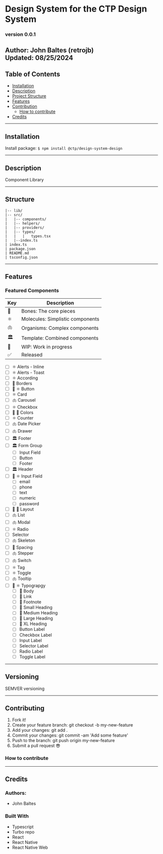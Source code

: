 # Design System for the CTP Design System
### version 0.0.1

**Author:** John Baltes (retrojb) \
**Updated:** 08/25/2024
---

## Table of Contents
- [Installation](#Installation)
- [Description](#Description)
- [Project Structure](#structure)
- [Features](#features)
- [Contribution](#contributing)
    - [How to contribute](#how-to-contribute)
- [Credits](#credits)

---
## Installation

Install package: `$ npm install @ctp/design-system-design`

---
## Description

Component Library

---
## Structure

```
|-- lib/
|-- src/
|   |-- components/
|   |-- helpers/
|   |-- providers/
|   |-- types/
|   |   |   types.tsx
|   |--index.ts
| index.ts
| package.json
| README.md
| tsconfig.json

```
---
## Features

### Featured Components 

| Key | Description                     |
|-----|---------------------------------|
| 🦴  | Bones: The core pieces |
| ⚛️  | Molecules: Simplistic components |
| 🫁  | Organisms: Complex components   |
| 🏛️ | Template: Combined components   |
| 🚧  | WIP: Work in progress |
| ✅   | Released |

- [ ] ⚛️ Alerts - Inline 
- [ ] ⚛️ Alerts - Toast
- [ ] ⚛️ According
- [ ] 🦴 Borders
- [ ] 🚧 ⚛️ Button
- [ ] ⚛️ Card
- [ ] 🫁 Carousel
- [ ] ⚛️ Checkbox
- [ ] 🚧 🦴 Colors
- [ ] ⚛️ Counter
- [ ] 🫁 Date Picker
- [ ] 🫁 Drawer
- [ ] 🏛️ Footer
- [ ] 🏛️ Form Group
    - [ ] Input Field
    - [ ] Button
    - [ ] Footer
- [ ] 🏛️ Header
- [ ] 🚧 ⚛️ Input Field
    - [ ] email
    - [ ] phone
    - [ ] text
    - [ ] numeric
    - [ ] password
- [ ] 🚧 🦴 Layout
- [ ] 🫁 List
- [ ] 🫁 Modal
- [ ] ⚛️ Radio
- [ ] Selector
- [ ] 🫁 Skeleton
- [ ] 🦴 Spacing
- [ ] 🫁 Stepper
- [ ] 🫁 Switch
- [ ] ⚛️ Tag
- [ ] ⚛️ Toggle
- [ ] 🫁 Tooltip
- [ ] 🚧 ⚛️ Typograpgy
  - [ ] 🦴 Body
  - [ ] 🦴 Link
  - [ ] 🦴 Footnote
  - [ ] 🦴 Small Heading
  - [ ] 🦴 Medium Heading
  - [ ] 🦴 Large Heading
  - [ ] 🦴 XL Heading
  - [ ] Button Label
  - [ ] Checkbox Label
  - [ ] Input Label
  - [ ] Selector Label
  - [ ] Radio Label
  - [ ] Toggle Label

---
## Versioning
SEMVER versioning 

---
## Contributing

1. Fork it!
2. Create your feature branch: git checkout -b my-new-feature
3. Add your changes: git add .
4. Commit your changes: git commit -am 'Add some feature'
5. Push to the branch: git push origin my-new-feature
6. Submit a pull request 😎

### How to contribute

--- 

## Credits

### Authors:
- John Baltes

### Built With
- Typescript
- Turbo repo
- React
- React Native
- React Native Web
